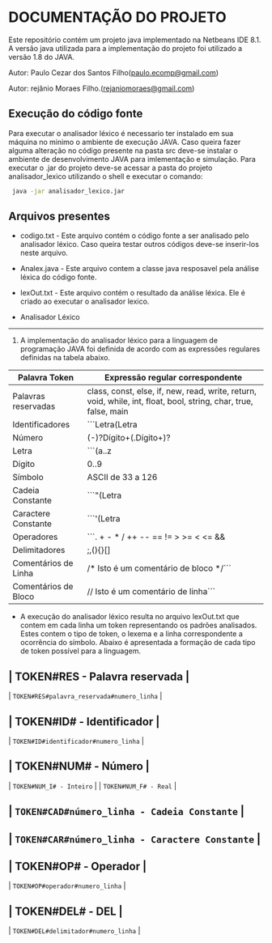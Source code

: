 DOCUMENTAÇÃO DO PROJETO
=======================
Este repositório contém um projeto java implementado na Netbeans IDE 8.1. A versão java utilizada para a implementação do projeto
foi utilizado a versão 1.8 do JAVA.

Autor: Paulo Cezar dos Santos Filho(paulo.ecomp@gmail.com)

Autor: rejânio Moraes Filho.(rejaniomoraes@gmail.com)

Execução do código fonte
------------------------

Para executar o analisador léxico é necessario ter instalado em sua máquina no minimo o ambiente de execução JAVA. Caso queira
fazer alguma alteração no código presente na pasta src deve-se instalar o ambiente de desenvolvimento JAVA para imlementação e simulação.
Para executar o .jar do projeto deve-se acessar a pasta do projeto analisador_lexico utilizando o shell e executar o comando:

```bash
 java -jar analisador_lexico.jar
```

Arquivos presentes
-----------------------------------
* codigo.txt - Este arquivo contém o código fonte a ser analisado pelo analisador léxico. Caso queira testar outros códigos deve-se inserir-los neste arquivo.

* Analex.java - Este arquivo contem a classe java resposavel pela análise léxica do código fonte.

* lexOut.txt - Este arquivo contém o resultado da análise léxica. Ele é criado ao executar o analisador lexico.


* Analisador Léxico
-------------------

  1. A implementação do analisador léxico para a linguagem de programação JAVA foi definida de acordo com as expressões regulares definidas na tabela abaixo. 
  
| Palavra Token                        | Expressão regular correspondente     |
|--------------------------------------|--------------------------------------|
| Palavras reservadas                  | class, const, else, if, new, read, write, return, void, while, int, float, bool, string, char, true, false, main |
| Identificadores                      | ```Letra(Letra|Dígito|_)*```                          |
| Número                               | (-)?Dígito+(.Dígito+)?                              |
| Letra                                | ```(a..z|A..Z)```                                 |
| Dígito                               | 0..9                                        |
| Símbolo                              | ASCII de 33 a 126                               |
| Cadeia Constante                     | ```"(Letra|Dígito|Símbolo (exceto 34))*"```            |
| Caractere Constante                  | ```'(Letra|Dígito)'```           |
| Operadores                           | ```. + - * / ++ -- == != > >= < <= && || =```         |
| Delimitadores                        | ;,(){}[]                                |
| Comentários de Linha                 | /* Isto é um comentário de bloco */```             |
| Comentários de Bloco                 | // Isto é um comentário de linha```                |

* A execução do analisador léxico resulta no arquivo lexOut.txt que contem em cada linha um token representando os padrões analisados. Estes contem o tipo de token, o lexema e a linha correspondente a ocorrência do símbolo. Abaixo é apresentada a formação de cada tipo de token possível para a linguagem.
 
| TOKEN#RES - Palavra reservada            |
 ------------------------------------------
| ```TOKEN#RES#palavra_reservada#numero_linha``` |
  
| TOKEN#ID# - Identificador                |
 ------------------------------------------
| ```TOKEN#ID#identificador#numero_linha```      |

| TOKEN#NUM# - Número                      |
 ------------------------------------------
| ```TOKEN#NUM_I# - Inteiro```                   |
| ```TOKEN#NUM_F# - Real```                      |

| ```TOKEN#CAD#número_linha - Cadeia Constante```            |
 ------------------------------------------

| ```TOKEN#CAR#número_linha - Caractere Constante```         |
 ------------------------------------------

| TOKEN#OP# - Operador                     |
 ------------------------------------------
| ```TOKEN#OP#operador#numero_linha```           |
 
| TOKEN#DEL# - DEL                         |
 ------------------------------------------	
| ```TOKEN#DEL#delimitador#numero_linha```       |

